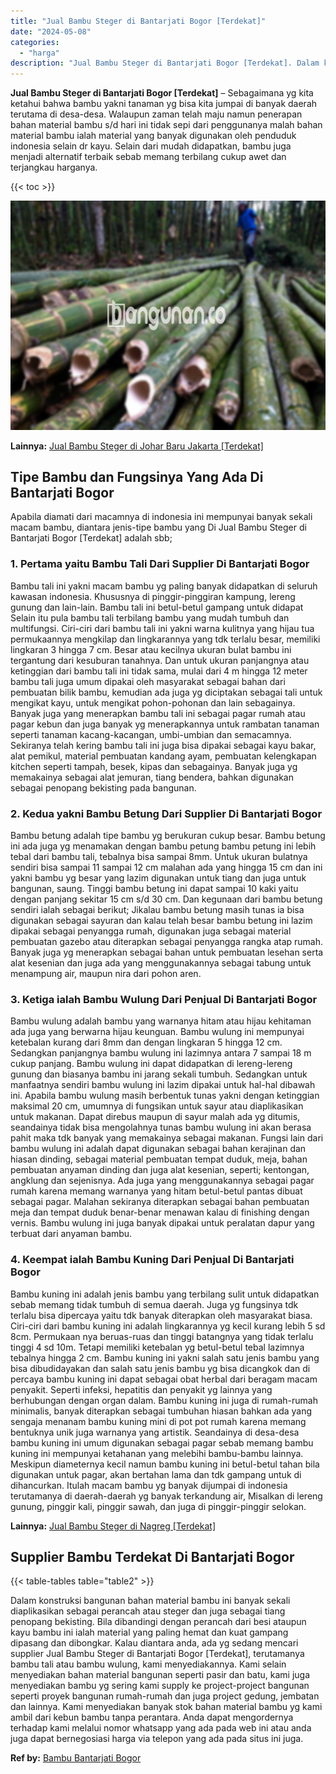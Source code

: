 ```yaml
---
title: "Jual Bambu Steger di Bantarjati Bogor [Terdekat]"
date: "2024-05-08"
categories: 
  - "harga"
description: "Jual Bambu Steger di Bantarjati Bogor [Terdekat]. Dalam konstruksi bangunan bahan material bambu ini banyak sekali diaplikasikan sebagai perancah atau steger..."
---
```


**Jual Bambu Steger di Bantarjati Bogor \[Terdekat\]** – Sebagaimana yg kita ketahui bahwa bambu yakni tanaman yg bisa kita jumpai di banyak daerah terutama di desa-desa. Walaupun zaman telah maju namun penerapan bahan material bambu s/d hari ini tidak sepi dari penggunanya malah bahan material bambu ialah material yang banyak digunakan oleh penduduk indonesia selain dr kayu. Selain dari mudah didapatkan, bambu juga menjadi alternatif terbaik sebab memang terbilang cukup awet dan terjangkau harganya.

{{< toc >}}

![Jual Bambu Steger di Bantarjati Bogor [Terdekat]](/images/jual-bambu-tali-31.png)

**Lainnya:** [Jual Bambu Steger di Johar Baru Jakarta \[Terdekat\]](https://bambu.bangunan.co/jual-bambu-steger-di-johar-baru-jakarta-terdekat/)

## Tipe Bambu dan Fungsinya Yang Ada Di Bantarjati Bogor

Apabila diamati dari macamnya di indonesia ini mempunyai banyak sekali macam bambu, diantara jenis-tipe bambu yang Di Jual Bambu Steger di Bantarjati Bogor \[Terdekat\] adalah sbb;

### 1\. Pertama yaitu Bambu Tali Dari Supplier Di Bantarjati Bogor

Bambu tali ini yakni macam bambu yg paling banyak didapatkan di seluruh kawasan indonesia. Khususnya di pinggir-pinggiran kampung, lereng gunung dan lain-lain. Bambu tali ini betul-betul gampang untuk didapat Selain itu pula bambu tali terbilang bambu yang mudah tumbuh dan multifungsi. Ciri-ciri dari bambu tali ini yakni warna kulitnya yang hijau tua permukaannya mengkilap dan lingkarannya yang tdk terlalu besar, memiliki lingkaran 3 hingga 7 cm. Besar atau kecilnya ukuran bulat bambu ini tergantung dari kesuburan tanahnya. Dan untuk ukuran panjangnya atau ketinggian dari bambu tali ini tidak sama, mulai dari 4 m hingga 12 meter bambu tali juga umum dipakai oleh masyarakat sebagai bahan dari pembuatan bilik bambu, kemudian ada juga yg diciptakan sebagai tali untuk mengikat kayu, untuk mengikat pohon-pohonan dan lain sebagainya. Banyak juga yang menerapkan bambu tali ini sebagai pagar rumah atau pagar kebun dan juga banyak yg menerapkannya untuk rambatan tanaman seperti tanaman kacang-kacangan, umbi-umbian dan semacamnya. Sekiranya telah kering bambu tali ini juga bisa dipakai sebagai kayu bakar, alat pemikul, material pembuatan kandang ayam, pembuatan kelengkapan kitchen seperti tampah, besek, kipas dan sebagainya. Banyak juga yg memakainya sebagai alat jemuran, tiang bendera, bahkan digunakan sebagai penopang bekisting pada bangunan.

### 2\. Kedua yakni Bambu Betung Dari Supplier Di Bantarjati Bogor

Bambu betung adalah tipe bambu yg berukuran cukup besar. Bambu betung ini ada juga yg menamakan dengan bambu petung bambu petung ini lebih tebal dari bambu tali, tebalnya bisa sampai 8mm. Untuk ukuran bulatnya sendiri bisa sampai 11 sampai 12 cm malahan ada yang hingga 15 cm dan ini yakni bambu yg besar yang lazim digunakan untuk tiang dan juga untuk bangunan, saung. Tinggi bambu betung ini dapat sampai 10 kaki yaitu dengan panjang sekitar 15 cm s/d 30 cm. Dan kegunaan dari bambu betung sendiri ialah sebagai berikut; Jikalau bambu betung masih tunas ia bisa digunakan sebagai sayuran dan kalau telah besar bambu betung ini lazim dipakai sebagai penyangga rumah, digunakan juga sebagai material pembuatan gazebo atau diterapkan sebagai penyangga rangka atap rumah. Banyak juga yg menerapkan sebagai bahan untuk pembuatan lesehan serta alat kesenian dan juga ada yang menggunakannya sebagai tabung untuk menampung air, maupun nira dari pohon aren.

### 3\. Ketiga ialah Bambu Wulung Dari Penjual Di Bantarjati Bogor

Bambu wulung adalah bambu yang warnanya hitam atau hijau kehitaman ada juga yang berwarna hijau keunguan. Bambu wulung ini mempunyai ketebalan kurang dari 8mm dan dengan lingkaran 5 hingga 12 cm. Sedangkan panjangnya bambu wulung ini lazimnya antara 7 sampai 18 m cukup panjang. Bambu wulung ini dapat didapatkan di lereng-lereng gunung dan biasanya bambu ini jarang sekali tumbuh. Sedangkan untuk manfaatnya sendiri bambu wulung ini lazim dipakai untuk hal-hal dibawah ini. Apabila bambu wulung masih berbentuk tunas yakni dengan ketinggian maksimal 20 cm, umumnya di fungsikan untuk sayur atau diaplikasikan untuk makanan. Dapat direbus maupun di sayur malah ada yg ditumis, seandainya tidak bisa mengolahnya tunas bambu wulung ini akan berasa pahit maka tdk banyak yang memakainya sebagai makanan. Fungsi lain dari bambu wulung ini adalah dapat digunakan sebagai bahan kerajinan dan hiasan dinding, sebagai material pembuatan tempat duduk, meja, bahan pembuatan anyaman dinding dan juga alat kesenian, seperti; kentongan, angklung dan sejenisnya. Ada juga yang menggunakannya sebagai pagar rumah karena memang warnanya yang hitam betul-betul pantas dibuat sebagai pagar. Malahan sekiranya diterapkan sebagai bahan pembuatan meja dan tempat duduk benar-benar menawan kalau di finishing dengan vernis. Bambu wulung ini juga banyak dipakai untuk peralatan dapur yang terbuat dari anyaman bambu.

### 4\. Keempat ialah Bambu Kuning Dari Penjual Di Bantarjati Bogor

Bambu kuning ini adalah jenis bambu yang terbilang sulit untuk didapatkan sebab memang tidak tumbuh di semua daerah. Juga yg fungsinya tdk terlalu bisa dipercaya yaitu tdk banyak diterapkan oleh masyarakat biasa. Ciri-ciri dari bambu kuning ini adalah lingkarannya yg kecil kurang lebih 5 sd 8cm. Permukaan nya beruas-ruas dan tinggi batangnya yang tidak terlalu tinggi 4 sd 10m. Tetapi memiliki ketebalan yg betul-betul tebal lazimnya tebalnya hingga 2 cm. Bambu kuning ini yakni salah satu jenis bambu yang bisa dibudidayakan dan salah satu jenis bambu yg bisa dicangkok dan di percaya bambu kuning ini dapat sebagai obat herbal dari beragam macam penyakit. Seperti infeksi, hepatitis dan penyakit yg lainnya yang berhubungan dengan organ dalam. Bambu kuning ini juga di rumah-rumah minimalis, banyak diterapkan sebagai tumbuhan hiasan bahkan ada yang sengaja menanam bambu kuning mini di pot pot rumah karena memang bentuknya unik juga warnanya yang artistik. Seandainya di desa-desa bambu kuning ini umum digunakan sebagai pagar sebab memang bambu kuning ini mempunyai ketahanan yang melebihi bambu-bambu lainnya. Meskipun diameternya kecil namun bambu kuning ini betul-betul tahan bila digunakan untuk pagar, akan bertahan lama dan tdk gampang untuk di dihancurkan. Itulah macam bambu yg banyak dijumpai di indonesia terutamanya di daerah-daerah yg banyak terkandung air, Misalkan di lereng gunung, pinggir kali, pinggir sawah, dan juga di pinggir-pinggir selokan.

**Lainnya:** [Jual Bambu Steger di Nagreg \[Terdekat\]](https://bambu.bangunan.co/jual-bambu-steger-di-nagreg-terdekat/)

## Supplier Bambu Terdekat Di Bantarjati Bogor

{{< table-tables table="table2" >}}

Dalam konstruksi bangunan bahan material bambu ini banyak sekali diaplikasikan sebagai perancah atau steger dan juga sebagai tiang penopang bekisting. Bila dibandingi dengan perancah dari besi ataupun kayu bambu ini ialah material yang paling hemat dan kuat gampang dipasang dan dibongkar. Kalau diantara anda, ada yg sedang mencari supplier Jual Bambu Steger di Bantarjati Bogor \[Terdekat\], terutamanya bambu tali atau bambu wulung, kami menyediakannya. Kami selain menyediakan bahan material bangunan seperti pasir dan batu, kami juga menyediakan bambu yg sering kami supply ke project-project bangunan seperti proyek bangunan rumah-rumah dan juga project gedung, jembatan dan lainnya. Kami menyediakan banyak stok bahan material bambu yg kami ambil dari kebun bambu tanpa perantara. Anda dapat mengordernya terhadap kami melalui nomor whatsapp yang ada pada web ini atau anda juga dapat bernegosiasi harga via telepon yang ada pada situs ini juga.

**Ref by:** [Bambu Bantarjati Bogor](https://id.wikipedia.org/wiki/Bambu)
